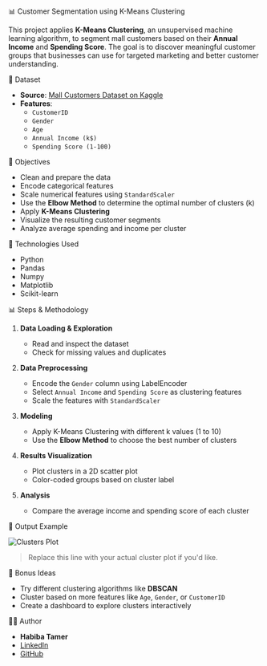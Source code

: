  📊 Customer Segmentation using K-Means Clustering

This project applies **K-Means Clustering**, an unsupervised machine learning algorithm, to segment mall customers based on their **Annual Income** and **Spending Score**. The goal is to discover meaningful customer groups that businesses can use for targeted marketing and better customer understanding.

📁 Dataset

- **Source**: [Mall Customers Dataset on Kaggle](https://www.kaggle.com/datasets/vjchoudhary7/customer-segmentation-tutorial)
- **Features**:
  - `CustomerID`
  - `Gender`
  - `Age`
  - `Annual Income (k$)`
  - `Spending Score (1-100)`

🎯 Objectives

- Clean and prepare the data
- Encode categorical features
- Scale numerical features using `StandardScaler`
- Use the **Elbow Method** to determine the optimal number of clusters (k)
- Apply **K-Means Clustering**
- Visualize the resulting customer segments
- Analyze average spending and income per cluster

🔧 Technologies Used
- Python
- Pandas
- Numpy
- Matplotlib
- Scikit-learn

📊 Steps & Methodology

1. **Data Loading & Exploration**
   - Read and inspect the dataset
   - Check for missing values and duplicates

2. **Data Preprocessing**
   - Encode the `Gender` column using LabelEncoder
   - Select `Annual Income` and `Spending Score` as clustering features
   - Scale the features with `StandardScaler`

3. **Modeling**
   - Apply K-Means Clustering with different k values (1 to 10)
   - Use the **Elbow Method** to choose the best number of clusters

4. **Results Visualization**
   - Plot clusters in a 2D scatter plot
   - Color-coded groups based on cluster label

5. **Analysis**
   - Compare the average income and spending score of each cluster

📌 Output Example

![Clusters Plot](path/to/your/image.png)

> Replace this line with your actual cluster plot if you'd like.

🚀 Bonus Ideas

- Try different clustering algorithms like **DBSCAN**
- Cluster based on more features like `Age`, `Gender`, or `CustomerID`
- Create a dashboard to explore clusters interactively

🙋‍♀️ Author

- **Habiba Tamer**  
- [LinkedIn](https://www.linkedin.com/in/habiba-tamer-15785b269/)  
- [GitHub](https://github.com/habibatamerrr)



